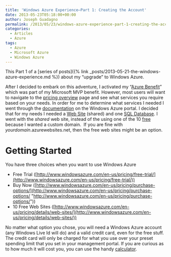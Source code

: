 ```yaml
---
title: 'Windows Azure Experience–Part 1: Creating the Account'
date: 2013-05-23T05:18:00+00:00
author: Joseph Guadagno
permalink: /2013/05/23/windows-azure-experience-part-1-creating-the-account/
categories:
  - Articles
  - Azure
tags:
  - Azure
  - Microsoft Azure
  - Windows Azure
---
```

This Part 1 of a [series of posts]({% link _posts/2013-05-21-the-windows-azure-experience.md %}) about my “upgrade” to Windows Azure.

After I decided to embark on this adventure, I activated my “[Azure Benefit](http://www.windowsazure.com/en-us/pricing/member-offers/msdn-benefits/)” which was part of my Microsoft MVP benefit. However, most users will want to navigate to the [pricing overview](http://www.windowsazure.com/en-us/pricing/overview/) page and see what services you require based on your needs. In order for me to determine what services I needed I went through the [documentation](http://www.windowsazure.com/en-us/documentation/) on the Windows Azure portal. I decided that for my needs I needed a [Web Site](http://www.windowsazure.com/en-us/manage/services/web-sites/) (shared) and one [SQL Database](http://www.windowsazure.com/en-us/manage/services/sql-databases/). I went with the _shared_ web site, instead of the using one of the 10 [free](http://www.windowsazure.com/en-us/pricing/details/web-sites/) because I wanted a custom domain.  If you are fine with _yourdomain_.azurewebsites.net, then the free web sites might be an option.

# Getting Started

You have three choices when you want to use Windows Azure

* Free Trial ([http://www.windowsazure.com/en-us/pricing/free-trial/](http://www.windowsazure.com/en-us/pricing/free-trial/))
* Buy Now ([http://www.windowsazure.com/en-us/pricing/purchase-options/](http://www.windowsazure.com/en-us/pricing/purchase-options/ "http://www.windowsazure.com/en-us/pricing/purchase-options/"))
* 10 Free Web Sites ([http://www.windowsazure.com/en-us/pricing/details/web-sites/](http://www.windowsazure.com/en-us/pricing/details/web-sites/))

No matter what option you chose, you will need a Windows Azure account (any Windows Live Id will do) and a valid credit card, even for the free stuff. The credit card will only be charged for what you use over your preset spending limit that you set in your management portal. If you are curious as to how much it will cost you, you can use the handy [calculator](http://www.windowsazure.com/en-us/pricing/calculator/).